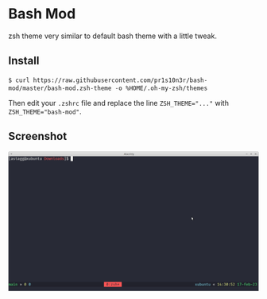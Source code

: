# Bash Mod

zsh theme very similar to default bash theme with a little tweak.

## Install

```shell
$ curl https://raw.githubusercontent.com/pr1s10n3r/bash-mod/master/bash-mod.zsh-theme -o %HOME/.oh-my-zsh/themes
```

Then edit your `.zshrc` file and replace the line `ZSH_THEME="..."` with `ZSH_THEME="bash-mod"`.

## Screenshot

![bash-mod in Alacritty using TMux](./img/screenshot-alacritty-tmux.png)
